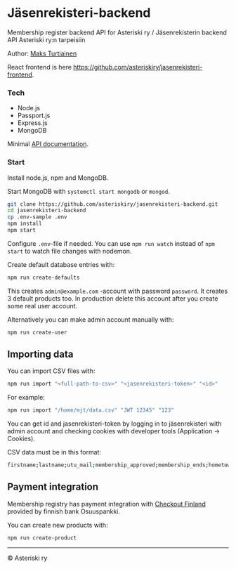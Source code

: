 # Jäsenrekisteri-backend
Membership register backend API for Asteriski ry / Jäsenrekisterin backend API Asteriski ry:n tarpeisiin

Author: [Maks Turtiainen](https://github.com/mjturt)

React frontend is here <https://github.com/asteriskiry/jasenrekisteri-frontend>.

### Tech
- Node.js
- Passport.js
- Express.js
- MongoDB

Minimal [API documentation](./API.md).

### Start
Install node.js, npm and MongoDB.

Start MongoDB with `systemctl start mongodb` or `mongod`.
```bash
git clone https://github.com/asteriskiry/jasenrekisteri-backend.git
cd jasenrekisteri-backend
cp .env-sample .env
npm install
npm start
```
Configure `.env`-file if needed. You can use `npm run watch` instead of `npm start` to watch file changes with nodemon.

Create default database entries with:
```bash
npm run create-defaults
```
This creates `admin@example.com` -account with password `password`. It creates 3 default products too. In production delete this account after you create some real user account.

Alternatively you can make admin account manually with:
```bash
npm run create-user
```

## Importing data

You can import CSV files with:
```bash
npm run import "<full-path-to-csv>" "<jasenrekisteri-token>" "<id>"
```
For example:
```bash
npm run import "/home/mjt/data.csv" "JWT 12345" "123"
```
You can get id and jasenrekisteri-token by logging in to jäsenrekisteri with admin account and checking cookies with developer tools (Application -> Cookies).

CSV data must be in this format:
```bash
firstname;lastname;utu_mail;membership_approved;membership_ends;hometown;tyy_member;tivia_member;board;
```

## Payment integration

Membership registry has payment integration with [Checkout Finland](https://checkout.fi) provided by finnish bank Osuuspankki.


You can create new products with:
```bash
npm run create-product
```

---
© Asteriski ry
